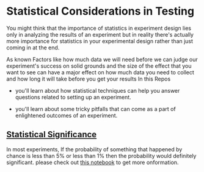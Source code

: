 # Statistical Considerations in Testing

 You might think that the importance of statistics in experiment design lies only in analyzing the results of an experiment but in reality there's actually more importance for statistics in your experimental design rather than just coming in at the end.  

As known Factors like how much data  we will need before we can judge our experiment's success on solid grounds and the size of the effect that you want to see can have a major effect on how much data you need to collect and how long it will take before you get your results In this Repos  

* you'll learn about how statistical techniques can help you answer questions related to setting up an experiment. 

* you'll learn about some tricky pitfalls that can come as a part of enlightened outcomes of an experiment. 


## [Statistical Significance](https://www.khanacademy.org/math/ap-statistics/tests-significance-ap/idea-significance-tests/v/idea-behind-hypothesis-testing)

 In most experiments, If the probability of something  that happened by chance is less than 5% or less than 1% then the probability would definitely significant. please check out [this notebook]() to get more onformation. 
